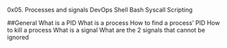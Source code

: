 0x05. Processes and signals
DevOps
Shell
Bash
Syscall
Scripting

##General
What is a PID
What is a process
How to find a process’ PID
How to kill a process
What is a signal
What are the 2 signals that cannot be ignored
